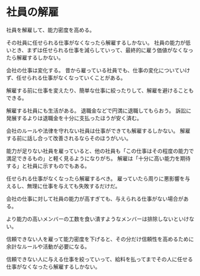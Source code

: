 # 社員の解雇

社員を解雇して、能力密度を高める。

その社員に任せられる仕事がなくなったら解雇するしかない。
社員の能力が低いとき、まずは任せられる仕事を減らしていって、最終的に雇う価値がなくなったら解雇するしかない。

会社の仕事は変化する。
昔から雇っている社員でも、仕事の変化についていけず、任せられる仕事がなくなっていくことがある。

解雇する前に仕事を変えたり、簡単な仕事に絞ったりして、解雇を避けることもできる。

解雇する社員にも生活がある。
退職金などで円満に退職してもらおう。
訴訟に発展するよりは退職金を十分に支払ったほうが安く済む。

会社のルールや法律を守れない社員は仕事ができても解雇するしかない。
解雇する前に話し合って改善されるならそのほうがいい。

能力が足りない社員を雇っていると、他の社員も「この仕事はその程度の能力で満足できるもの」と軽く見るようになりがち。
解雇は「十分に高い能力を期待する」と社員に示すものでもある。

任せられる仕事がなくなったら解雇するべき。
雇っていたら周りに悪影響を与えるし、無理に仕事を与えても失敗するだけだ。

会社の仕事に対して社員の能力が高すぎても、与えられる仕事がない場合がある。

より能力の高いメンバーの工数を食い潰すようなメンバーは排除しないといけない。

信頼できない人を雇って能力密度を下げると、その分だけ信頼性を高めるために余計なルールや活動が必要になる。

信頼できない人に与える仕事を絞っていって、給料を払ってまでその人に任せる仕事がなくなったら解雇するしかない。
